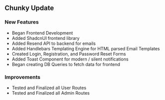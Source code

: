 ## Chunky Update

### New Features

- Began Frontend Development
- Added ShadcnUI frontend library
- Added Resend API to backend for emails
- Added Handlebars Templating Engine for HTML parsed Email Templates
- Created Login, Registration, and Password Reset Forms
- Added Toast Component for modern / silent notifications
- Began creating DB Queries to fetch data for frontend

### Improvements

- Tested and Finalized all User Routes
- Tested and Finalized all Admin Routes
